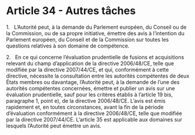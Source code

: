 # Article 34 - Autres tâches


1.   L’Autorité peut, à la demande du Parlement européen, du Conseil ou de la Commission, ou de sa propre initiative, émettre des avis à l’intention du Parlement européen, du Conseil et de la Commission sur toutes les questions relatives à son domaine de compétence.

2.   En ce qui concerne l’évaluation prudentielle de fusions et acquisitions relevant du champ d’application de la directive 2006/48/CE, telle que modifiée par la directive 2007/44/CE, et qui, conformément à cette directive, nécessite la consultation entre les autorités compétentes de deux États membres ou davantage, l’Autorité peut, à la demande de l’une des autorités compétentes concernées, émettre et publier un avis sur une évaluation prudentielle, sauf pour les critères établis à l’article 19 bis, paragraphe 1, point e), de la directive 2006/48/CE. L’avis est émis rapidement et, en toutes circonstances, avant la fin de la période d’évaluation conformément à la directive 2006/48/CE, telle que modifiée par la directive 2007/44/CE. L’article 35 est applicable aux domaines sur lesquels l’Autorité peut émettre un avis.
